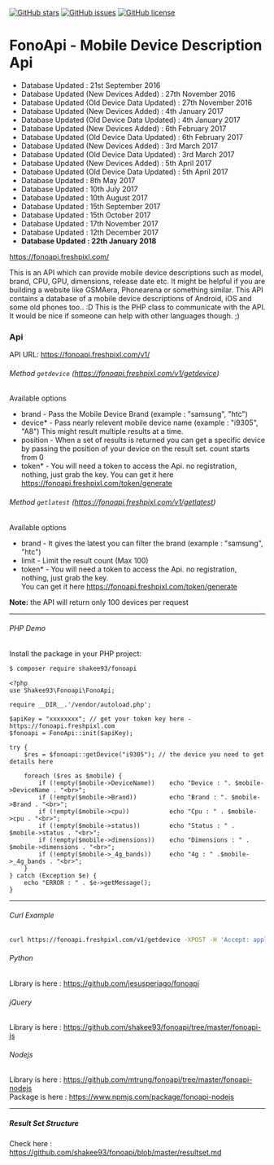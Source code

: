 [![GitHub stars](https://img.shields.io/github/stars/shakee93/fonoapi.svg)](https://github.com/shakee93/fonoapi/stargazers)
[![GitHub issues](https://img.shields.io/github/issues/shakee93/fonoapi.svg)](https://github.com/shakee93/fonoapi/issues)
[![GitHub license](https://img.shields.io/badge/license-MIT-blue.svg)](https://raw.githubusercontent.com/shakee93/fonoapi/master/LICENSE)

# FonoApi - Mobile Device Description Api

* Database Updated : 21st September 2016
* Database Updated (New Devices Added) : 27th November 2016
* Database Updated (Old Device Data Updated) : 27th November 2016
* Database Updated (New Devices Added) : 4th January 2017
* Database Updated (Old Device Data Updated) : 4th January 2017
* Database Updated (New Devices Added) : 6th February 2017
* Database Updated (Old Device Data Updated) : 6th February 2017
* Database Updated (New Devices Added) : 3rd March 2017
* Database Updated (Old Device Data Updated) : 3rd March 2017
* Database Updated (New Devices Added) : 5th April 2017
* Database Updated (Old Device Data Updated) : 5th April 2017
* Database Updated : 8th May 2017
* Database Updated : 10th July 2017
* Database Updated : 10th August 2017
* Database Updated : 15th September 2017
* Database Updated : 15th October 2017
* Database Updated : 17th November 2017
* Database Updated : 12th December 2017
* <strong>Database Updated : 22th January 2018</strong>

https://fonoapi.freshpixl.com/


This is an API which can provide mobile device descriptions such as model, brand, CPU, GPU, dimensions, release date etc. It might be helpful if you are building a website like GSMAera, Phonearena or something similar. This API contains a database of a mobile device descriptions of Android, iOS and some old phones too.. :D
This is the PHP class to communicate with the API. It would be nice if someone can help with other languages though. ;)

### Api

API URL: https://fonoapi.freshpixl.com/v1/

###### Method `getdevice` (https://fonoapi.freshpixl.com/v1/getdevice)

Available options
  - brand - 
       Pass the Mobile Device Brand (example : "samsung", "htc")
  - device* - 
       Pass nearly relevent mobile device name (example : "i9305", "A8") 
       This might result multiple results at a time.
  - position -
       When a set of results is returned you can get a specific device by passing the position of your device on the result set. count starts from 0
  - token* -
        You will need a token to access the Api. no registration, nothing, just grab the key.
        You can get it here https://fonoapi.freshpixl.com/token/generate

###### Method `getlatest` (https://fonoapi.freshpixl.com/v1/getlatest)

Available options
  - brand - 
       It gives the latest you can filter the brand (example : "samsung", "htc")
  - limit - 
       Limit the result count (Max 100)
  - token* -
       You will need a token to access the Api. no registration, nothing, just grab the key.<br>
       You can get it here https://fonoapi.freshpixl.com/token/generate

<strong>Note:</strong> the API will return only 100 devices per request

------

###### PHP Demo

Install the package in your PHP project:

```bash
$ composer require shakee93/fonoapi
```

```
<?php
use Shakee93\Fonoapi\FonoApi;

require __DIR__.'/vendor/autoload.php';

$apiKey = "xxxxxxxx"; // get your token key here - https://fonoapi.freshpixl.com
$fonoapi = FonoApi::init($apiKey);

try {
    $res = $fonoapi::getDevice("i9305"); // the device you need to get details here

    foreach ($res as $mobile) {
        if (!empty($mobile->DeviceName)) 	echo "Device : ". $mobile->DeviceName . "<br>";
        if (!empty($mobile->Brand)) 		echo "Brand : ". $mobile->Brand . "<br>";
        if (!empty($mobile->cpu)) 			echo "Cpu : " . $mobile->cpu . "<br>";
        if (!empty($mobile->status)) 		echo "Status : " . $mobile->status . "<br>";
        if (!empty($mobile->dimensions)) 	echo "Dimensions : " . $mobile->dimensions . "<br>";
        if (!empty($mobile->_4g_bands)) 	echo "4g : " .$mobile->_4g_bands . "<br>";
    }
} catch (Exception $e) {
    echo "ERROR : " . $e->getMessage();
}
```
------

###### Curl Example

```bash
curl https://fonoapi.freshpixl.com/v1/getdevice -XPOST -H 'Accept: application/json' -d 'token=YOUR_TOKEN_HERE&limit=5&device=A8'
```

###### Python

Library is here : https://github.com/jesusperiago/fonoapi

###### jQuery

Library is here : https://github.com/shakee93/fonoapi/tree/master/fonoapi-js

###### Nodejs

Library is here : https://github.com/mtrung/fonoapi/tree/master/fonoapi-nodejs  
Package is here : https://www.npmjs.com/package/fonoapi-nodejs

------

##### Result Set Structure

Check here : https://github.com/shakee93/fonoapi/blob/master/resultset.md
